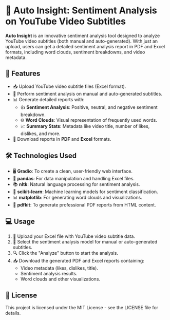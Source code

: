 # 🚗 **Auto Insight**: Sentiment Analysis on YouTube Video Subtitles

**Auto Insight** is an innovative sentiment analysis tool designed to analyze YouTube video subtitles (both manual and auto-generated). With just an upload, users can get a detailed sentiment analysis report in PDF and Excel formats, including word clouds, sentiment breakdowns, and video metadata. 

## 🔧 **Features**
- 📥 Upload YouTube video subtitle files (Excel format).
- 🧠 Perform sentiment analysis on manual and auto-generated subtitles.
- 📊 Generate detailed reports with:
  - 👍 **Sentiment Analysis**: Positive, neutral, and negative sentiment breakdown.
  - 🌐 **Word Clouds**: Visual representation of frequently used words.
  - 📈 **Summary Stats**: Metadata like video title, number of likes, dislikes, and more.
- 💾 Download reports in **PDF** and **Excel** formats.

## 🛠️ **Technologies Used**
- 🖥️ **Gradio**: To create a clean, user-friendly web interface.
- 🐍 **pandas**: For data manipulation and handling Excel files.
- 📚 **nltk**: Natural language processing for sentiment analysis.
- 🤖 **scikit-learn**: Machine learning models for sentiment classification.
- 📊 **matplotlib**: For generating word clouds and visualizations.
- 📄 **pdfkit**: To generate professional PDF reports from HTML content.

## 💻 **Usage**

1. 📂 Upload your Excel file with YouTube video subtitle data.
2. 🤖 Select the sentiment analysis model for manual or auto-generated subtitles.
3. 🔍 Click the "Analyze" button to start the analysis.
4. 📥 Download the generated PDF and Excel reports containing:
   - Video metadata (likes, dislikes, title).
   - Sentiment analysis results.
   - Word clouds and other visualizations.

## 📝 **License**

This project is licensed under the MIT License - see the LICENSE file for details.


  
